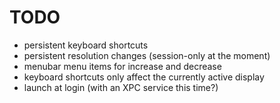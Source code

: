 # TODO

- persistent keyboard shortcuts
- persistent resolution changes (session-only at the moment)
- menubar menu items for increase and decrease
- keyboard shortcuts only affect the currently active display
- launch at login (with an XPC service this time?)
